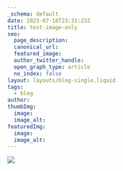 ```yaml
---
_schema: default
date: 2023-07-18T23:31:23Z
title: test-image-only
seo:
  page_description:
  canonical_url:
  featured_image:
  author_twitter_handle:
  open_graph_type: article
  no_index: false
layout: layouts/blog-single.liquid
tags:
  - blog
author:
thumbImg:
  image:
  image_alt:
featuredImg:
  image:
  image_alt:
---
```

![](/images/_screenshot.png)